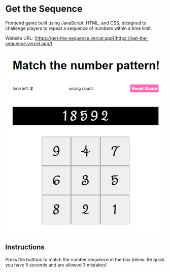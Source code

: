 # Get the Sequence
Frontend game built using JavaScript, HTML, and CSS, designed to challenge players to repeat a sequence of numbers within a time limit.

Website URL: [https://get-the-sequence.vercel.app](https://get-the-sequence.vercel.app/)

![Game screenshot](./assets/screenshot.png "Game screenshot")

## Instructions
Press the buttons to match the number sequence in the box below. Be quick you have 5 seconds and are allowed 3 mistakes!

